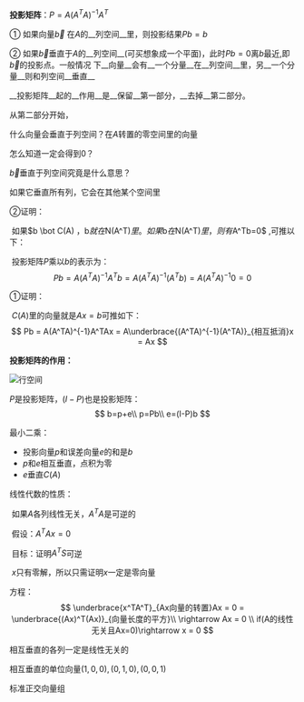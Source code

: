 __投影矩阵__：$P=A(A^TA)^{-1}A^T$ 

① 如果向量$\vec{b}$ 在$A$的__列空间__里，则投影结果$Pb=b$ 

② 如果$\vec{b}$垂直于$A$的__列空间__(可买想象成一个平面)，此时$Pb=0$离$b$最近,即$\vec{b}$的投影点。一般情况 下__向量__会有__一个分量__在__列空间__里，另__一个分量__则和列空间__垂直__ 

__投影矩阵__起的__作用__是__保留__第一部分，__去掉__第二部分。



从第二部分开始，

什么向量会垂直于列空间？在$A$转置的零空间里的向量

怎么知道一定会得到0？

$\vec{b}$垂直于列空间究竟是什么意思？

如果它垂直所有列，它会在其他某个空间里



②证明：

​	如果$b \bot C(A) $，$b$就在$N(A^T)$里。如果$b$在$N(A^T)$里，则有$A^Tb=0$ ,可推以下：

​	投影矩阵$P$乘以$b$的表示为：
$$
Pb = A(A^TA)^{-1}A^Tb = A(A^TA)^{-1}(A^Tb) = A(A^TA)^{-1}0 = 0
$$

①证明：

​	$C(A)$里的向量就是$Ax=b$可推如下：
$$
Pb = A(A^TA)^{-1}A^TAx = A\underbrace{(A^TA)^{-1}(A^TA)}_{相互抵消}x = Ax
$$



__投影矩阵的作用：__  

![行空间](D:\code\project\github\MIT_LinearAlgebra_note\imgs\16_1.png)

$P$是投影矩阵，$(I-P)$也是投影矩阵：
$$
b=p+e\\
p=Pb\\
e=(I-P)b
$$



最小二乘：

- 投影向量$p$和误差向量$e$的和是$b$ 
- $p$和$e$相互垂直，点积为零
- $e$垂直$C(A)$ 



线性代数的性质：

​	如果$A$各列线性无关，$A^TA$是可逆的

​	假设：$A^TAx=0​$ 

​	目标：证明$A^TS$可逆

​	$x$只有零解，所以只需证明$x$一定是零向量



方程：
$$
\underbrace{x^TA^T}_{Ax向量的转置}Ax = 0 = \underbrace{(Ax)^T(Ax)}_{向量长度的平方}\\
\rightarrow Ax = 0 \\
if(A的线性无关且Ax=0)\rightarrow x = 0
$$

相互垂直的各列一定是线性无关的

相互垂直的单位向量$(1,0,0),(0,1,0),(0,0,1)$

标准正交向量组